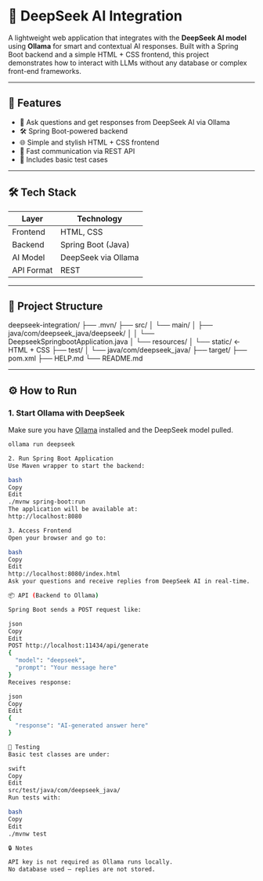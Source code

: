 # 🤖 DeepSeek AI Integration

A lightweight web application that integrates with the **DeepSeek AI model** using **Ollama** for smart and contextual AI responses. Built with a Spring Boot backend and a simple HTML + CSS frontend, this project demonstrates how to interact with LLMs without any database or complex front-end frameworks.

---

## 📌 Features

- 🧠 Ask questions and get responses from DeepSeek AI via Ollama
- 🛠️ Spring Boot-powered backend
- 🌐 Simple and stylish HTML + CSS frontend
- 🔗 Fast communication via REST API
- 🧪 Includes basic test cases

---

## 🛠 Tech Stack

| Layer        | Technology         |
|--------------|--------------------|
| Frontend     | HTML, CSS          |
| Backend      | Spring Boot (Java) |
| AI Model     | DeepSeek via Ollama |
| API Format   | REST               |

---

## 📁 Project Structure

deepseek-integration/
├── .mvn/
├── src/
│ └── main/
│ ├── java/com/deepseek_java/deepseek/
│ │ └── DeepseekSpringbootApplication.java
│ └── resources/
│ └── static/ ← HTML + CSS
├── test/
│ └── java/com/deepseek_java/
├── target/
├── pom.xml
├── HELP.md
└── README.md



---

## ⚙️ How to Run

### 1. Start Ollama with DeepSeek

Make sure you have [Ollama](https://ollama.com/) installed and the DeepSeek model pulled.

```bash
ollama run deepseek

2. Run Spring Boot Application
Use Maven wrapper to start the backend:

bash
Copy
Edit
./mvnw spring-boot:run
The application will be available at:
http://localhost:8080

3. Access Frontend
Open your browser and go to:

bash
Copy
Edit
http://localhost:8080/index.html
Ask your questions and receive replies from DeepSeek AI in real-time.

📦 API (Backend to Ollama)

Spring Boot sends a POST request like:

json
Copy
Edit
POST http://localhost:11434/api/generate
{
  "model": "deepseek",
  "prompt": "Your message here"
}
Receives response:

json
Copy
Edit
{
  "response": "AI-generated answer here"
}

🧪 Testing
Basic test classes are under:

swift
Copy
Edit
src/test/java/com/deepseek_java/
Run tests with:

bash
Copy
Edit
./mvnw test

🔒 Notes

API key is not required as Ollama runs locally.
No database used — replies are not stored.
